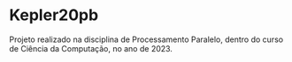 # Kepler20pb
Projeto realizado na disciplina de Processamento Paralelo, dentro do curso de Ciência da Computação, no ano de 2023.
